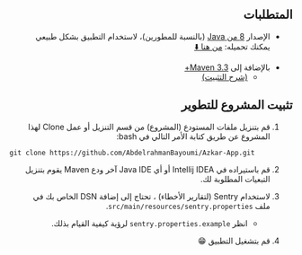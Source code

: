 
<div align=right dir=rtl>

## المتطلبات


* الإصدار [8 من Java](https://www.oracle.com/java/technologies/javase/javase8u211-later-archive-downloads.html) (بالنسبة للمطورين)، لاستخدام التطبيق بشكل طبيعي يمكنك تحميله: [ من هنا ⬇️](https://azkar-site.web.app/#download)
- بالإضافة إلى [Maven 3.3+ ](https://maven.apache.org)
    - [(شرح التثبيت)](https://youtu.be/--Iv5vBIHjI)

## تثبيت المشروع للتطوير




1. قم بتنزيل ملفات المستودع (المشروع) من قسم التنزيل أو عمل Clone لهذا المشروع عن طريق كتابة الأمر التالي في bash:
<div align=left>
       
       git clone https://github.com/AbdelrahmanBayoumi/Azkar-App.git

</div>

2. قم باستيراده في Intellij IDEA أو أي Java IDE آخر ودع Maven يقوم بتنزيل التبعيات المطلوبة لك.

3. لاستخدام Sentry (لتقارير الأخطاء) ، تحتاج إلى إضافة DSN الخاص بك في ملف `src/main/resources/sentry.properties`.
    - انظر `sentry.properties.example` لرؤية كيفية القيام بذلك.
       
4. قم بتشغيل التطبيق 😁
       
</div>

